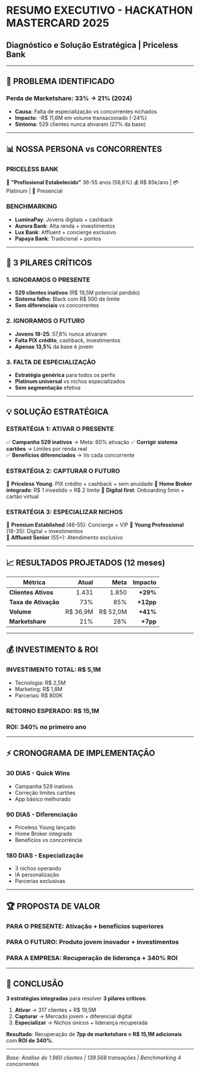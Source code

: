 # RESUMO EXECUTIVO - HACKATHON MASTERCARD 2025
## Diagnóstico e Solução Estratégica | Priceless Bank

---

## 🎯 PROBLEMA IDENTIFICADO

### **Perda de Marketshare: 33% → 21% (2024)**
- **Causa**: Falta de especialização vs concorrentes nichados
- **Impacto**: -R$ 11,6M em volume transacionado (-24%)
- **Sintoma**: 529 clientes nunca ativaram (27% da base)

---

## 📊 NOSSA PERSONA vs CONCORRENTES

### **PRICELESS BANK**
👥 **"Profissional Estabelecido"** 36-55 anos (58,6%)
💰 R$ 85k/ano | 💳 Platinum | 🏪 Presencial

### **BENCHMARKING**
- **LuminaPay**: Jovens digitais + cashback
- **Aurora Bank**: Alta renda + investimentos  
- **Lux Bank**: Affluent + concierge exclusivo
- **Papaya Bank**: Tradicional + pontos

---

## 🚨 3 PILARES CRÍTICOS

### **1. IGNORAMOS O PRESENTE**
- **529 clientes inativos** (R$ 19,5M potencial perdido)
- **Sistema falho**: Black com R$ 500 de limite
- **Sem diferenciais** vs concorrentes

### **2. IGNORAMOS O FUTURO**  
- **Jovens 18-25**: 57,8% nunca ativaram
- **Falta PIX crédito**, cashback, investimentos
- **Apenas 13,5%** da base é jovem

### **3. FALTA DE ESPECIALIZAÇÃO**
- **Estratégia genérica** para todos os perfis
- **Platinum universal** vs nichos especializados
- **Sem segmentação** efetiva

---

## 💡 SOLUÇÃO ESTRATÉGICA

### **ESTRATÉGIA 1: ATIVAR O PRESENTE**
✅ **Campanha 529 inativos** → Meta: 60% ativação
✅ **Corrigir sistema cartões** → Limites por renda real  
✅ **Benefícios diferenciados** → Vs cada concorrente

### **ESTRATÉGIA 2: CAPTURAR O FUTURO**
🚀 **Priceless Young**: PIX crédito + cashback + sem anuidade
🚀 **Home Broker integrado**: R$ 1 investido = R$ 2 limite
🚀 **Digital first**: Onboarding 5min + cartão virtual

### **ESTRATÉGIA 3: ESPECIALIZAR NICHOS**
🎯 **Premium Established** (46-55): Concierge + VIP
🎯 **Young Professional** (18-35): Digital + investimentos  
🎯 **Affluent Senior** (55+): Atendimento exclusivo

---

## 📈 RESULTADOS PROJETADOS (12 meses)

| **Métrica** | **Atual** | **Meta** | **Impacto** |
|---|---:|---:|---:|
| **Clientes Ativos** | 1.431 | 1.850 | **+29%** |
| **Taxa de Ativação** | 73% | 85% | **+12pp** |
| **Volume** | R$ 36,9M | R$ 52,0M | **+41%** |
| **Marketshare** | 21% | 28% | **+7pp** |

---

## 💰 INVESTIMENTO & ROI

### **INVESTIMENTO TOTAL**: R$ 5,1M
- Tecnologia: R$ 2,5M
- Marketing: R$ 1,8M  
- Parcerias: R$ 800K

### **RETORNO ESPERADO**: R$ 15,1M
### **ROI**: 340% no primeiro ano

---

## ⚡ CRONOGRAMA DE IMPLEMENTAÇÃO

### **30 DIAS - Quick Wins**
- Campanha 529 inativos
- Correção limites cartões
- App básico melhorado

### **90 DIAS - Diferenciação**  
- Priceless Young lançado
- Home Broker integrado
- Benefícios vs concorrência

### **180 DIAS - Especialização**
- 3 nichos operando
- IA personalização  
- Parcerias exclusivas

---

## 🏆 PROPOSTA DE VALOR

### **PARA O PRESENTE**: Ativação + benefícios superiores
### **PARA O FUTURO**: Produto jovem inovador + investimentos  
### **PARA A EMPRESA**: Recuperação de liderança + 340% ROI

---

## 🎯 CONCLUSÃO

**3 estratégias integradas** para resolver **3 pilares críticos**:

1. **Ativar** → 317 clientes + R$ 19,5M
2. **Capturar** → Mercado jovem + diferencial digital
3. **Especializar** → Nichos únicos + liderança recuperada

**Resultado**: Recuperação de **7pp de marketshare** e **R$ 15,1M adicionais** com **ROI de 340%**.

---

*Base: Análise de 1.960 clientes | 139.568 transações | Benchmarking 4 concorrentes*